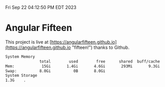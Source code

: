 Fri Sep 22 04:12:50 PM EDT 2023

# Angular Fifteen


This project is live at [https://angularfifteen.github.io](https://angularfifteen.github.io "fifteen!") thanks to Github.

```bash
System Memory
               total        used        free      shared  buff/cache   available
Mem:            15Gi       1.4Gi       4.6Gi       293Mi       9.3Gi        13Gi
Swap:          8.0Gi          0B       8.0Gi
System Storage
1.3G	.
